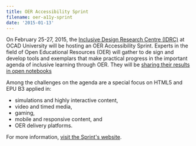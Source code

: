 ```yaml
---
title: OER Accessibility Sprint
filename: oer-a11y-sprint
date: '2015-01-13'
---
```

On February 25-27, 2015, the [Inclusive Design Research Centre (IDRC)](http://idrc.ocadu.ca)
at OCAD University will be hosting an OER Accessibility Sprint.
Experts in the field of Open Educational Resources (OER) will gather to de
sign and develop tools and exemplars that make practical progress in the
important agenda of inclusive learning through OER.
They will be [sharing their results in open notebooks](https://docs.google.com/document/d/1EPdECgqM7BxDmfh5CHJ7ZYr00ldxUqkcnJOddaMvXTE/edit)

Among the challenges on the agenda are a special focus on HTML5 and EPU
B3 applied in:

- simulations and highly interactive content,
- video and timed media,
- gaming,
- mobile and responsive content, and
- OER delivery platforms.

For more information, [visit the Sprint's website](../accessibilitySprint2015.html).
